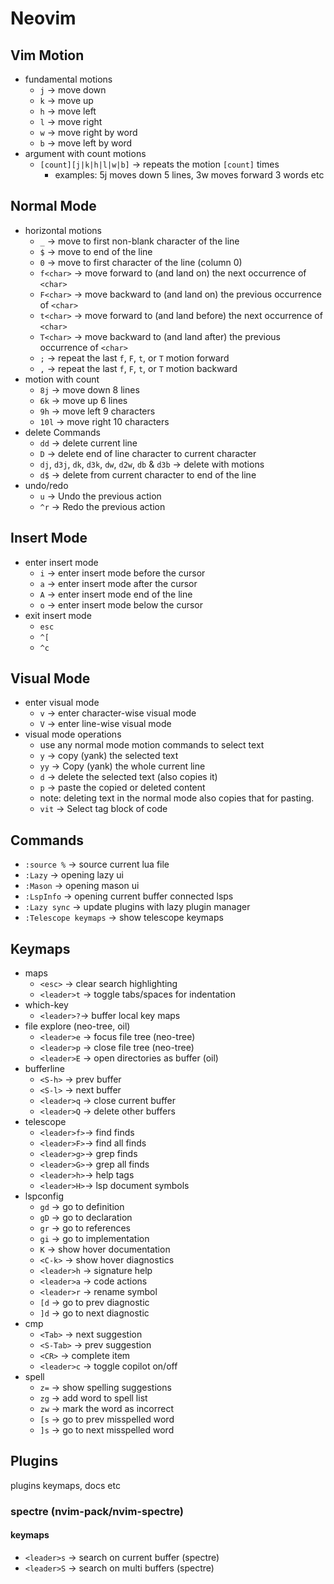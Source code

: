 # Neovim

## Vim Motion

- fundamental motions
    - `j` -> move down
    - `k` -> move up
    - `h` -> move left
    - `l` -> move right
    - `w` -> move right by word
    - `b` -> move left by word
- argument with count motions
    - `[count][j|k|h|l|w|b]` -> repeats the motion `[count]` times
        - examples: 5j moves down 5 lines, 3w moves forward 3 words etc

## Normal Mode

- horizontal motions
    - `_` -> move to first non-blank character of the line
    - `$` -> move to end of the line
    - `0` -> move to first character of the line (column 0)
    - `f<char>` -> move forward to (and land on) the next occurrence of `<char>`
    - `F<char>` -> move backward to (and land on) the previous occurrence of `<char>`
    - `t<char>` -> move forward to (and land before) the next occurrence of `<char>`
    - `T<char>` -> move backward to (and land after) the previous occurrence of `<char>`
    - `;` -> repeat the last `f`, `F`, `t`, or `T` motion forward
    - `,` -> repeat the last `f`, `F`, `t`, or `T` motion backward
- motion with count
    - `8j` -> move down 8 lines
    - `6k` -> move up 6 lines
    - `9h` -> move left 9 characters
    - `10l` -> move right 10 characters
- delete Commands
    - `dd` -> delete current line
    - `D` -> delete end of line character to current character
    - `dj`, `d3j`, `dk`, `d3k`, `dw`, `d2w`, `db` & `d3b` -> delete with motions
    - `d$` -> delete from current character to end of the line
- undo/redo
    - `u` -> Undo the previous action
    - `^r` -> Redo the previous action

## Insert Mode

- enter insert mode
    - `i` -> enter insert mode before the cursor
    - `a` -> enter insert mode after the cursor
    - `A` -> enter insert mode end of the line
    - `o` -> enter insert mode below the cursor
- exit insert mode
    - `esc`
    - `^[`
    - `^c`

## Visual Mode

- enter visual mode
    - `v` -> enter character-wise visual mode
    - `V` -> enter line-wise visual mode
- visual mode operations
    - use any normal mode motion commands to select text
    - `y` -> copy (yank) the selected text
    - `yy` -> Copy (yank) the whole current line
    - `d` -> delete the selected text (also copies it)
    - `p` -> paste the copied or deleted content
    - note: deleting text in the normal mode also copies that for pasting.
    - `vit` -> Select tag block of code

## Commands

- `:source %` -> source current lua file
- `:Lazy` -> opening lazy ui
- `:Mason` -> opening mason ui
- `:LspInfo` -> opening current buffer connected lsps
- `:Lazy sync` -> update plugins with lazy plugin manager
- `:Telescope keymaps` -> show telescope keymaps

## Keymaps

- maps
    - `<esc>` -> clear search highlighting
    - `<leader>t` -> toggle tabs/spaces for indentation
- which-key
    - `<leader>?`-> buffer local key maps
- file explore (neo-tree, oil)
    - `<leader>e` -> focus file tree (neo-tree)
    - `<leader>p` -> close file tree (neo-tree)
    - `<leader>E` -> open directories as buffer (oil)
- bufferline
    - `<S-h>` -> prev buffer
    - `<S-l>` -> next buffer
    - `<leader>q` -> close current buffer
    - `<leader>Q` -> delete other buffers
- telescope
    - `<leader>f>`-> find finds
    - `<leader>F>`-> find all finds
    - `<leader>g>`-> grep finds
    - `<leader>G>`-> grep all finds
    - `<leader>h>`-> help tags
    - `<leader>H>`-> lsp document symbols
- lspconfig
    - `gd` -> go to definition
    - `gD` -> go to declaration
    - `gr` -> go to references
    - `gi` -> go to implementation
    - `K` -> show hover documentation
    - `<C-k>` -> show hover diagnostics
    - `<leader>h` -> signature help
    - `<leader>a` -> code actions
    - `<leader>r` -> rename symbol
    - `[d` -> go to prev diagnostic
    - `]d` -> go to next diagnostic
- cmp
    - `<Tab>` -> next suggestion
    - `<S-Tab>` -> prev suggestion
    - `<CR>` -> complete item
    - `<leader>c` -> toggle copilot on/off
- spell
    - `z=` -> show spelling suggestions
    - `zg` -> add word to spell list
    - `zw` -> mark the word as incorrect
    - `[s` -> go to prev misspelled word
    - `]s` -> go to next misspelled word

## Plugins

plugins keymaps, docs etc

### spectre (nvim-pack/nvim-spectre)

#### keymaps

- `<leader>s` -> search on current buffer (spectre)
- `<leader>S` -> search on multi buffers (spectre)
